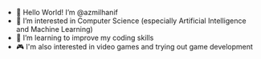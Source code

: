 - 👋 Hello World! I’m @azmilhanif
- 👀 I’m interested in Computer Science (especially Artificial Intelligence and Machine Learning)
- 🌱 I’m learning to improve my coding skills
- 🎮 I'm also interested in video games and trying out game development

<!---
azmilhanif/azmilhanif is a ✨ special ✨ repository because its `README.md` (this file) appears on your GitHub profile.
You can click the Preview link to take a look at your changes.
--->

